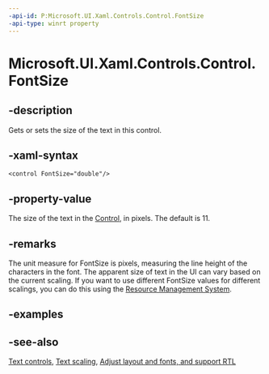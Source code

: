 ```yaml
---
-api-id: P:Microsoft.UI.Xaml.Controls.Control.FontSize
-api-type: winrt property
---
```


<!-- Property syntax
public double FontSize { get;  set; }
-->

# Microsoft.UI.Xaml.Controls.Control.FontSize

## -description

Gets or sets the size of the text in this control.

## -xaml-syntax

```xaml
<control FontSize="double"/>
```

## -property-value

The size of the text in the [Control](control.md), in pixels. The default is 11.

## -remarks

The unit measure for FontSize is pixels, measuring the line height of the characters in the font. The apparent size of text in the UI can vary based on the current scaling. If you want to use different FontSize values for different scalings, you can do this using the [Resource Management System](/windows/uwp/app-resources/).

## -examples

## -see-also

[Text controls](/windows/uwp/design/controls-and-patterns/text-controls), [Text scaling](/windows/uwp/design/input/text-scaling), [Adjust layout and fonts, and support RTL](/windows/uwp/design/globalizing/adjust-layout-and-fonts--and-support-rtl)
